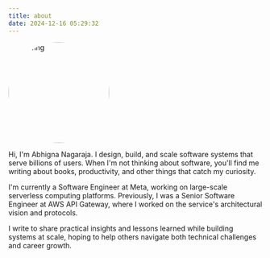 ```yaml
---
title: about
date: 2024-12-16 05:29:32
---
```


<img style="border-radius: 50%;" src="/personal-blog/images/profile.jpeg" alt="drawing" width="200"/>

Hi, I'm Abhigna Nagaraja. I design, build, and scale software systems that serve billions of users. When I'm not thinking about software, you'll find me writing about books, productivity, and other things that catch my curiosity.

I'm currently a Software Engineer at Meta, working on large-scale serverless computing platforms. Previously, I was a Senior Software Engineer at AWS API Gateway, where I worked on the service's architectural vision and protocols.

I write to share practical insights and lessons learned while building systems at scale, hoping to help others navigate both technical challenges and career growth.